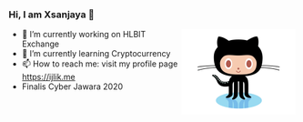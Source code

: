 ### Hi, I am Xsanjaya 👋
<img align='right' src='https://raw.githubusercontent.com/ijlik/ijlik/master/octocat.gif' width='200"'>

- 🔭 I’m currently working on HLBIT Exchange
- 🌱 I’m currently learning Cryptocurrency
- 📫 How to reach me: visit my profile page https://ijlik.me
- Finalis Cyber Jawara 2020
